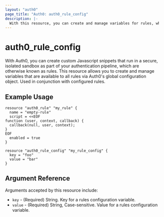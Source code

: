 ```yaml
---
layout: "auth0"
page_title: "Auth0: auth0_rule_config"
description: |-
  With this resource, you can create and manage variables for rules, which are custom Javascript snippets that run in a secure, isolate sandbox as part of your authentication pipeline.
---
```


# auth0_rule_config

With Auth0, you can create custom Javascript snippets that run in a secure, isolated sandbox as part of your authentication pipeline, which are otherwise known as rules. This resource allows you to create and manage variables that are available to all rules via Auth0's global configuration object. Used in conjunction with configured rules.

## Example Usage

```hcl
resource "auth0_rule" "my_rule" {
  name = "empty-rule"
  script = <<EOF
function (user, context, callback) {
  callback(null, user, context);
}
EOF
  enabled = true
}

resource "auth0_rule_config" "my_rule_config" {
  key = "foo"
  value = "bar"
}
```

## Argument Reference

Arguments accepted by this resource include:

* `key` - (Required) String. Key for a rules configuration variable.
* `value` - (Required) String, Case-sensitive. Value for a rules configuration variable.
